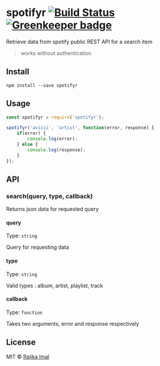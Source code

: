 # spotifyr [![Build Status](https://travis-ci.org/rajikaimal/spotifyr.svg?branch=master)](https://travis-ci.org/rajikaimal/spotifyr) [![Greenkeeper badge](https://badges.greenkeeper.io/rajikaimal/spotifyr.svg)](https://greenkeeper.io/)

Retrieve data from spotify public REST API for a search item

> works without authentication

## Install

```
npm install --save spotifyr
```

## Usage

```js
const spotifyr = require('spotifyr');

spotifyr('avicii', 'artist', function(error, response) {
	if(error) {
		console.log(error);	
	} else {
		console.log(response);
	}
});
```

## API

### search(query, type, callback)

Returns json data for requested query

#### query

Type: `string`

Query for requesting data

#### type

Type: `string`

Valid types : album, artist, playlist, track

#### callback

Type: `function`

Takes two arguments, error and response respectively

## License

MIT © [Rajika Imal](https://rajikaimal.github.io)